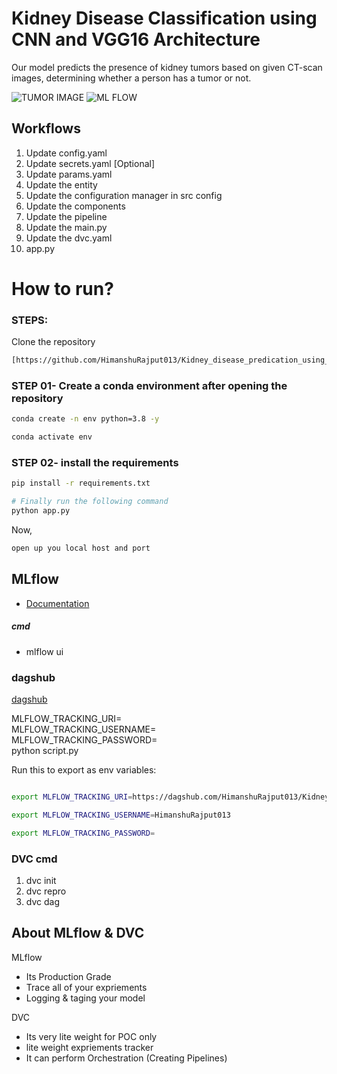 # Kidney Disease Classification using CNN and VGG16 Architecture


Our model predicts the presence of kidney tumors based on given CT-scan images, determining whether a person has a tumor or not.


![TUMOR IMAGE](https://github.com/HimanshuRajput013/Kidney_disease_predication_using_deep_learning/assets/131947510/51cddf92-10a5-4987-bfd7-ee0e22586317)
![ML FLOW](https://github.com/HimanshuRajput013/Kidney_disease_predication_using_deep_learning/assets/131947510/2d12bbb8-f515-4e9f-b0cf-c16bcdf15f6d)




## Workflows

1. Update config.yaml
2. Update secrets.yaml [Optional]
3. Update params.yaml
4. Update the entity
5. Update the configuration manager in src config
6. Update the components
7. Update the pipeline 
8. Update the main.py
9. Update the dvc.yaml
10. app.py

# How to run?
### STEPS:

Clone the repository

```bash
[https://github.com/HimanshuRajput013/Kidney_disease_predication_using_deep_learning]
```
### STEP 01- Create a conda environment after opening the repository

```bash
conda create -n env python=3.8 -y
```

```bash
conda activate env
```


### STEP 02- install the requirements
```bash
pip install -r requirements.txt
```

```bash
# Finally run the following command
python app.py
```

Now,
```bash
open up you local host and port
```






## MLflow

- [Documentation](https://mlflow.org/docs/latest/index.html)

##### cmd
- mlflow ui

### dagshub
[dagshub](https://dagshub.com/)

MLFLOW_TRACKING_URI= \
MLFLOW_TRACKING_USERNAME= \
MLFLOW_TRACKING_PASSWORD= \
python script.py

Run this to export as env variables:

```bash

export MLFLOW_TRACKING_URI=https://dagshub.com/HimanshuRajput013/Kidney_disease_predication_using_deep_learning.mlflow

export MLFLOW_TRACKING_USERNAME=HimanshuRajput013

export MLFLOW_TRACKING_PASSWORD=

```


### DVC cmd

1. dvc init
2. dvc repro
3. dvc dag


## About MLflow & DVC

MLflow

 - Its Production Grade
 - Trace all of your expriements
 - Logging & taging your model


DVC 

 - Its very lite weight for POC only
 - lite weight expriements tracker
 - It can perform Orchestration (Creating Pipelines)






